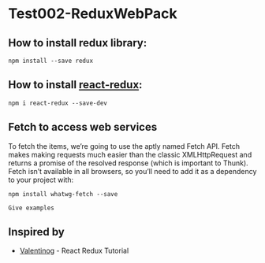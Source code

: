 # Test002-ReduxWebPack





## How to install redux library:

```
npm install --save redux
```


## How to install [react-redux](https://github.com/reactjs/react-redux/tree/master/docs):
```
npm i react-redux --save-dev
```

## Fetch to access web services
To fetch the items, we’re going to use the aptly named Fetch API. Fetch makes making requests much easier than the classic XMLHttpRequest and returns a promise of the resolved response (which is important to Thunk). Fetch isn’t available in all browsers, so you’ll need to add it as a dependency to your project with:

```
npm install whatwg-fetch --save
```










```
Give examples
```

## Inspired by

* [Valentinog](https://www.valentinog.com/blog/react-redux-tutorial-beginners/) - React Redux Tutorial


